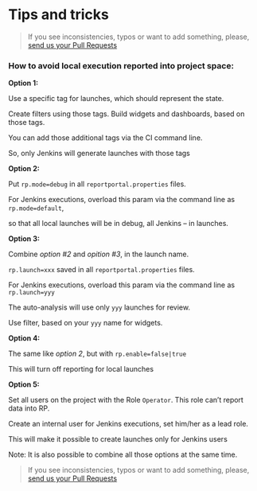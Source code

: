 # Tips and tricks

>If you see inconsistencies, typos or want to add something, please, [send us your Pull Requests](https://github.com/reportportal/documentation/edit/master/src/md/src/TipsAndTricks/index.md)

### How to avoid local execution reported into project space:
**Option 1:** 

Use a specific tag for launches, which should represent the state.

Create filters using those tags. Build widgets and dashboards, based on those tags. 

You can add those additional tags via the CI command line. 

So, only Jenkins will generate launches with those tags



**Option 2:**

Put `rp.mode=debug` in all `reportportal.properties` files.

For Jenkins executions, overload this param via the command line as `rp.mode=default`,

so that all local launches will be in debug, all Jenkins – in launches.



**Option 3:**

Combine _option #2_ and _opition #3_, in the launch name.

`rp.launch=xxx` saved in all `reportportal.properties` files.

For Jenkins executions, overload this param via the command line as `rp.launch=yyy`

The auto-analysis will use only `yyy` launches for review.

Use filter, based on your `yyy` name for widgets.



**Option 4:**

The same like _option 2_, but with `rp.enable=false|true`

This will turn off reporting for local launches



**Option 5:**

Set all users on the project with the Role `Operator`. This role can’t report data into RP.

Create an internal user for Jenkins executions, set him/her as a lead role. 

This will make it possible to create launches only for Jenkins users

Note: It is also possible to combine all those options at the same time.



>If you see inconsistencies, typos or want to add something, please, [send us your Pull Requests](https://github.com/reportportal/documentation/edit/master/src/md/src/TipsAndTricks/index.md)
